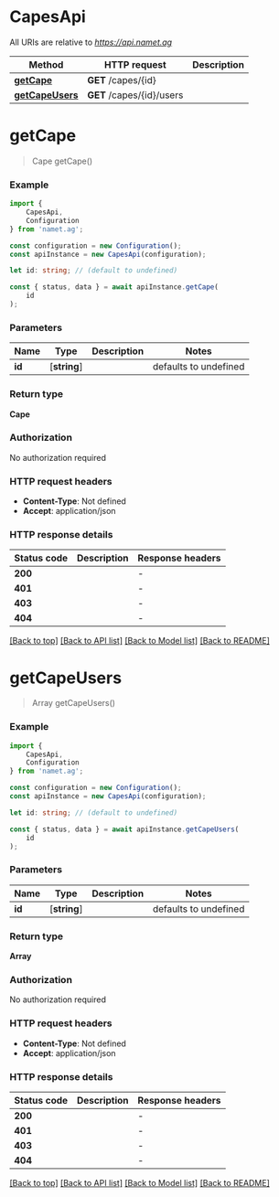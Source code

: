 # CapesApi

All URIs are relative to *https://api.namet.ag*

|Method | HTTP request | Description|
|------------- | ------------- | -------------|
|[**getCape**](#getcape) | **GET** /capes/{id} | |
|[**getCapeUsers**](#getcapeusers) | **GET** /capes/{id}/users | |

# **getCape**
> Cape getCape()


### Example

```typescript
import {
    CapesApi,
    Configuration
} from 'namet.ag';

const configuration = new Configuration();
const apiInstance = new CapesApi(configuration);

let id: string; // (default to undefined)

const { status, data } = await apiInstance.getCape(
    id
);
```

### Parameters

|Name | Type | Description  | Notes|
|------------- | ------------- | ------------- | -------------|
| **id** | [**string**] |  | defaults to undefined|


### Return type

**Cape**

### Authorization

No authorization required

### HTTP request headers

 - **Content-Type**: Not defined
 - **Accept**: application/json


### HTTP response details
| Status code | Description | Response headers |
|-------------|-------------|------------------|
|**200** |  |  -  |
|**401** |  |  -  |
|**403** |  |  -  |
|**404** |  |  -  |

[[Back to top]](#) [[Back to API list]](../README.md#documentation-for-api-endpoints) [[Back to Model list]](../README.md#documentation-for-models) [[Back to README]](../README.md)

# **getCapeUsers**
> Array<Profile> getCapeUsers()


### Example

```typescript
import {
    CapesApi,
    Configuration
} from 'namet.ag';

const configuration = new Configuration();
const apiInstance = new CapesApi(configuration);

let id: string; // (default to undefined)

const { status, data } = await apiInstance.getCapeUsers(
    id
);
```

### Parameters

|Name | Type | Description  | Notes|
|------------- | ------------- | ------------- | -------------|
| **id** | [**string**] |  | defaults to undefined|


### Return type

**Array<Profile>**

### Authorization

No authorization required

### HTTP request headers

 - **Content-Type**: Not defined
 - **Accept**: application/json


### HTTP response details
| Status code | Description | Response headers |
|-------------|-------------|------------------|
|**200** |  |  -  |
|**401** |  |  -  |
|**403** |  |  -  |
|**404** |  |  -  |

[[Back to top]](#) [[Back to API list]](../README.md#documentation-for-api-endpoints) [[Back to Model list]](../README.md#documentation-for-models) [[Back to README]](../README.md)

